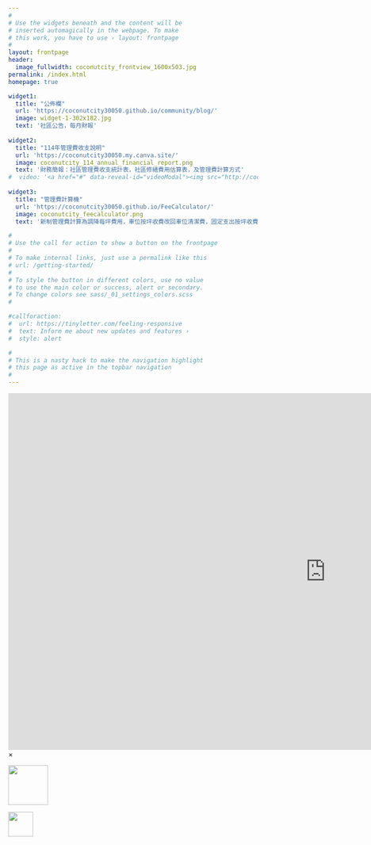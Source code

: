 ```yaml
---
#
# Use the widgets beneath and the content will be
# inserted automagically in the webpage. To make
# this work, you have to use › layout: frontpage
#
layout: frontpage
header:
  image_fullwidth: coconutcity_frontview_1600x503.jpg
permalink: /index.html
homepage: true

widget1:
  title: "公佈欄"
  url: 'https://coconutcity30050.github.io/community/blog/'
  image: widget-1-302x182.jpg
  text: '社區公告，每月財報'
  
widget2:
  title: "114年管理費收支說明"
  url: 'https://coconutcity30050.my.canva.site/'
  image: coconutcity_114_annual_financial_report.png
  text: '財務簡報：社區管理費收支統計表，社區修繕費用估算表，及管理費計算方式'
#  video: '<a href="#" data-reveal-id="videoModal"><img src="http://coconutcity30050.github.io/community/images/start-video-feeling-responsive-302x182.jpg" width="302" height="182" alt=""/></a>'
  
widget3:
  title: "管理費計算機"
  url: 'https://coconutcity30050.github.io/FeeCalculator/'
  image: coconutcity_feecalculator.png
  text: '新制管理費計算為調降每坪費用，車位按坪收費改回車位清潔費，固定支出按坪收費改為部份按戶分攤'

#
# Use the call for action to show a button on the frontpage
#
# To make internal links, just use a permalink like this
# url: /getting-started/
#
# To style the button in different colors, use no value
# to use the main color or success, alert or secondary.
# To change colors see sass/_01_settings_colors.scss
#

#callforaction:
#  url: https://tinyletter.com/feeling-responsive
#  text: Inform me about new updates and features ›
#  style: alert

#
# This is a nasty hack to make the navigation highlight
# this page as active in the topbar navigation
#
---
```


<div id="videoModal" class="reveal-modal large" data-reveal="">
  <div class="flex-video widescreen vimeo" style="display: block;">
    <iframe width="1280" height="720" src="https://www.youtube.com/embed/3b5zCFSmVvU" frameborder="0" allowfullscreen></iframe>
  </div>
  <a class="close-reveal-modal">&#215;</a>
</div>

<div>
  <p><img width="80" height="80" src="https://github.com/coconutcity30050/community/raw/gh-pages/images/coconutcity_address_map.jpg"></p>
  <p><img width="50" height="50" src="https://github.com/coconutcity30050/community/raw/gh-pages/images/circleQR.png"></p>
</div>
